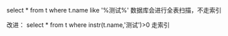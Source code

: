 select * from t where t.name like '%测试%'
数据库会进行全表扫描，不走索引

改进：
select * from t where instr(t.name,'测试')>0 走索引